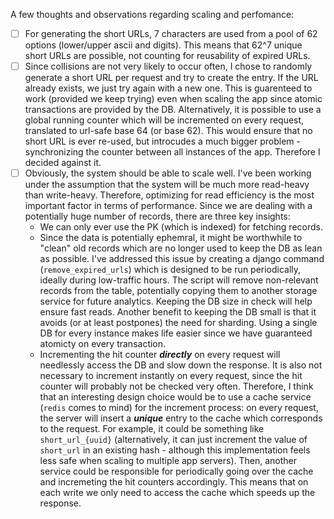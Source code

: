 A few thoughts and observations regarding scaling and perfomance:
 

 - [ ] For generating the short URLs, 7 characters are used from a pool of 62 options (lower/upper ascii and digits). This means that 62^7 unique short URLs are possible, not counting for reusability of expired URLs.
 - [ ] Since colIisions are not very likely to occur often, I chose to randomly generate a short URL per request and try to create the entry. If the URL already exists, we just try again with a new one.
 This is guarenteed to work (provided we keep trying) even when scaling the app since atomic transactions are provided by the DB.
 Alternatively,  it is possible to use a global running counter which will be incremented on every request,  translated to url-safe base 64 (or base 62). This would ensure that no short URL is ever re-used, but introcudes a much bigger problem - synchronizing the counter between all instances of the app. Therefore I decided against it.
 - [ ] Obviously, the system should be able to scale well. I've been working under the assumption that the system will be much more read-heavy than write-heavy. Therefore, optimizing for read efficiency is the most important factor in terms of performance. Since we are dealing with a potentially huge number of records, there are three key insights:
	- We can only ever use the PK (which is indexed) for fetching records.
	- Since the data is potentially ephemral, it might be worthwhile to "clean" old records which are no longer used to keep the DB as lean as possible. I've addressed this issue by creating a django command (`remove_expired_urls`) which is designed to be run periodically, ideally during low-traffic hours. The script will remove non-relevant records from the table, potentially copying them to another storage service for future analytics. Keeping the DB size in check will help ensure fast reads.
	Another benefit to keeping the DB small is that it avoids (or at least postpones) the need for sharding. Using a single DB for every instance makes life easier since we have guaranteed atomicty on every transaction.
	- Incrementing the hit counter ***directly*** on every request will needlessly access the DB and slow down the response. It is also not necessary to increment instantly on every request, since the hit counter will probably not be checked very often.
	Therefore, I think that an interesting design choice would be to use a cache service (`redis` comes to mind) for the increment process: on every request, the server will insert a ***unique*** entry to the cache which corresponds to the request. For example, it could be something like `short_url_{uuid}` (alternatively, it can just increment the value of `short_url` in an existing hash - although this implementation feels less safe when scaling to multiple app servers). Then, another service could be responsible for periodically going over the cache and incremeting the hit counters accordingly. This means that on each write we only need to access the cache which speeds up the response.
